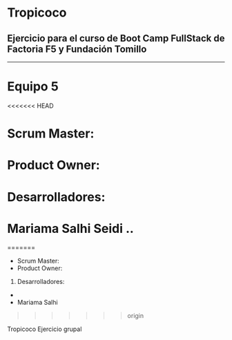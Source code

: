 # Tropicoco
## Ejercicio para el curso de Boot Camp FullStack de Factoria F5 y Fundación Tomillo
---
# Equipo 5
<<<<<<< HEAD
# Scrum Master: 
# Product Owner: 
# Desarrolladores: 
# 
# Mariama Salhi Seidi ..
=======
* Scrum Master: 
* Product Owner: 
1. Desarrolladores: 
* 
* Mariama Salhi 


>>>>>>> origin

Tropicoco Ejercicio grupal

